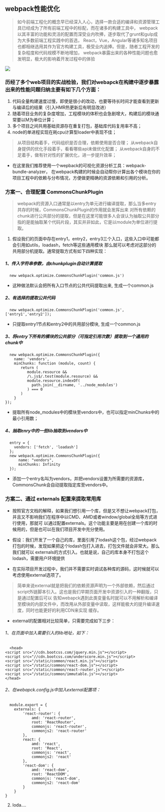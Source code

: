## webpack性能优化
> 如今前端工程化的概念早已经深入人心，选择一款合适的编译和资源管理工具已经成为了所有前端工程中的标配，而在诸多的构建工具中，
  webpack以其丰富的功能和灵活的配置而深受业内吹捧，逐步取代了grunt和gulp成为大多数前端工程实践中的首选，
  React，Vue，Angular等诸多知名项目也都相继选用其作为官方构建工具，极受业内追捧。但是，随者工程开发的复杂程度和代码规模不断地增加，
  webpack暴露出来的各种性能问题也愈发明显，极大的影响着开发过程中的体验

![](https://sfault-image.b0.upaiyun.com/281/059/2810595339-585b9b07eef9a_articlex)

### 历经了多个web项目的实战检验，我们对webapck在构建中逐步暴露出来的性能问题归纳主要有如下几个方面：

1. 代码全量构建速度过慢，即使是很小的改动，也要等待长时间才能查看到更新与编译后的结果（引入HMR热更新后有明显改进）
2. 随着项目业务的复杂度增加，工程模块的体积也会急剧增大，构建后的模块通常要以M为单位计算；
3. 多个项目之间共用基础资源存在重复打包，基础库代码复用率不高；
4. node的单进程实现在耗cpu计算型loader中表现不佳；

> 从项目结构着手，代码组织是否合理，依赖使用是否合理；
  从webpack自身提供的优化手段着手，看看哪些api未做优化配置；
  从webpack自身的不足着手，做有针对性的扩展优化，进一步提升效率；
  
- 在这里我们推荐使用一个wepback的可视化资源分析工具：webpack-bundle-analyzer，
  在webpack构建的时候会自动帮你计算出各个模块在你的项目工程中的依赖与分布情况，方便做更精确的资源依赖和引用的分析。  
  
### 方案一、合理配置 CommonsChunkPlugin

> webpack的资源入口通常是以entry为单元进行编译提取，那么当多entry共存的时候，CommonsChunkPlugin的作用就会发挥出来
  对所有依赖的chunk进行公共部分的提取，但是在这里可能很多人会误认为抽取公共部分指的是能抽取某个代码片段，其实并非如此，它是以module为单位进行提取。
  
1. 假设我们的页面中存在entry1，entry2，entry3三个入口，这些入口中可能都会引用如utils，loadash，fetch等这些通用模块
   那么就可以考虑对这部分的共用部分机提取。通常提取方式有如下四种实现：  
   
##### 1、传入字符串参数，由chunkplugin自动计算提取
```
  new webpack.optimize.CommonsChunkPlugin('common.js')
```
- 这种做法默认会把所有入口节点的公共代码提取出来, 生成一个common.js

##### 2、有选择的提取公共代码
```
  new webpack.optimize.CommonsChunkPlugin('common.js',['entry1','entry2']);
```
- 只提取entry1节点和entry2中的共用部分模块, 生成一个common.js
##### 3、将entry下所有的模块的公共部分（可指定引用次数）提取到一个通用的chunk中
```
  new webpack.optimize.CommonsChunkPlugin({
    name: 'vendors',
    minChunks: function (module, count) {
       return (
          module.resource &&
          /\.js$/.test(module.resource) &&
          module.resource.indexOf(
            path.join(__dirname, '../node_modules')
          ) === 0
       )
    }
});
```
- 提取所有node_modules中的模块至vendors中，也可以指定minChunks中的最小引用数；
##### 4、抽取enry中的一些lib抽取到vendors中
```
  entry = {
    vendors: ['fetch', 'loadash']
  };
  new webpack.optimize.CommonsChunkPlugin({
      name: "vendors",
      minChunks: Infinity
  });
```
- 添加一个entry名叫为vendors，并把vendors设置为所需要的资源库，CommonsChunk会自动提取指定库至vendors中。

### 方案二、通过 externals 配置来提取常用库
- 按照官方文档的解释，如果我们想引用一个库，但是又不想让webpack打包，并且又不影响我们在程序中以CMD、AMD或者window/global全局等方式进行使用，那就可   以通过配置externals。这个功能主要是用在创建一个库的时候用的，但是也可以在我们项目开发中充分使用。
  
- 假设：我们开发了一个自己的库，里面引用了lodash这个包，经过webpack打包的时候，发现如果把这个lodash包打入进去，打包文件就会非常大。那么我们就可以     externals的方式引入。也就是说，自己的库本身不打包这个lodash，需要用户环境提供

- 在实际项目开发过程中，我们并不需要实时调试各种库的源码，这时候就可以考虑使用external选项了。

> 简单来说external就是把我们的依赖资源声明为一个外部依赖，然后通过script外链脚本引入。这也是我们早期页面开发中资源引入的一种翻版，只是通过配置后可以   告知webapck遇到此类变量名时就可以不用解析和编译至模块的内部文件中，而改用从外部变量中读取，这样能极大的提升编译速度，同时也能更好的利用CDN来实现     缓存。

- external的配置相对比较简单，只需要完成如下三步：

###### 1、在页面中加入需要引入的lib地址，如下：
```
  <head>
<script src="//cdn.bootcss.com/jquery.min.js"></script>
<script src="//cdn.bootcss.com/underscore.min.js"></script>
<script src="/static/common/react.min.js"></script>
<script src="/static/common/react-dom.js"></script>
<script src="/static/common/react-router.js"></script>
<script src="/static/common/immutable.js"></script>
</head>  
```

###### 2、在webapck.config.js中加入external配置项：
```
  module.export = {
    externals: {
        'react-router': {
            amd: 'react-router',
            root: 'ReactRouter',
            commonjs: 'react-router',
            commonjs2: 'react-router'
        },
        react: {
            amd: 'react',
            root: 'React',
            commonjs: 'react',
            commonjs2: 'react'
        },
        'react-dom': {
            amd: 'react-dom',
            root: 'ReactDOM',
            commonjs: 'react-dom',
            commonjs2: 'react-dom'
        }
    }
}
```
2. loda....
```
  
```

###### 








  
